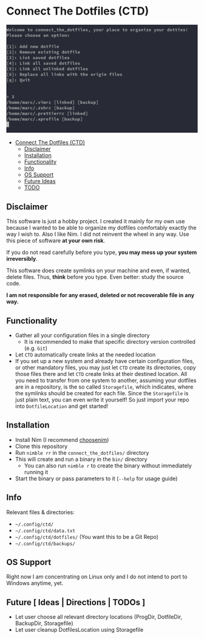 # Connect The Dotfiles (CTD)

<div align="center">
<img src="https://github.com/Smarcy/connect_the_dotfiles/blob/master/assets/introMenu.png">
</div>

- [Connect The Dotfiles (CTD)](#connect-the-dotfiles--ctd-)
  * [Disclaimer](#disclaimer)
  * [Installation](#installation)
  * [Functionality](#functionality)
  * [Info](#info)
  * [OS Support](#os-support)
  * [Future Ideas](#future-ideas)
  * [TODO](#todo)

## Disclaimer

This software is just a hobby project. I created it mainly for my own use because
I wanted to be able to organize my dotfiles comfortably exactly the way I wish to. Also I like Nim.
I did not reinvent the wheel in any way.
Use this piece of software **at your own risk**.

If you do not read carefully before you type, **you may mess up your system irreversibly**.

This software does create symlinks on your machine and even, if wanted, delete files.
Thus, **think** before you type. Even better: study the source code.

**I am not responsible for any erased, deleted or not recoverable file in any way.**

## Functionality

- Gather all your configuration files in a single directory
  - It is recommended to make that specific directory version controlled (e.g. `Git`)
- Let `CTD` automatically create links at the needed location
- If you set up a new system and already have certain configuration files,
  or other mandatory files, you may just let `CTD` create its directories,
  copy those files there and let `CTD` create links at their destined location.
  All you need to transfer from one system to another, assuming your dotfiles
  are in a repository, is the so called `Storagefile`, which indicates, where
  the symlinks should be created for each file. Since the `Storagefile` is just plain text,
  you can even write it yourself! So just import your repo into `DotfileLocation`
  and get started!

## Installation

* Install Nim (I recommend [choosenim](https://github.com/dom96/choosenim))
* Clone this repository
* Run `nimble rr` in the `connect_the_dotfiles/` directory
* This will create and run a binary in the `bin/` directory
  * You can also run `nimble r` to create the binary without immediately running it
* Start the binary or pass parameters to it (`--help` for usage guide)

## Info

Relevant files & directories:

* `~/.config/ctd/`
* `~/.config/ctd/data.txt`
* `~/.config/ctd/dotfiles/` (You want this to be a Git Repo)
* `~/.config/ctd/backups/`

## OS Support

Right now I am concentrating on Linux only and I do not intend to
port to Windows anytime, yet.

## Future [ Ideas | Directions | TODOs ]

- Let user choose all relevant directory locations (ProgDir, DotfileDir, BackupDir, Storagefile)
- Let user cleanup DotfilesLocation using Storagefile


